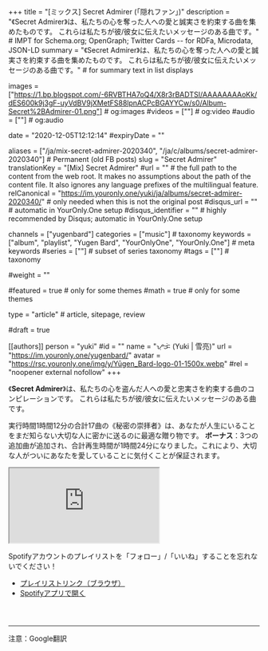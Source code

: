 +++
title = "[ミックス] Secret Admirer (「隠れファン」)"
description = "《Secret Admirer》は、私たちの心を奪った人への愛と誠実さを約束する曲を集めたものです。 これらは私たちが彼/彼女に伝えたいメッセージのある曲です。"                          # IMPT for Schema.org; OpenGraph; Twitter Cards -- for RDFa, Microdata, JSON-LD
summary = "《Secret Admirer》は、私たちの心を奪った人への愛と誠実さを約束する曲を集めたものです。 これらは私たちが彼/彼女に伝えたいメッセージのある曲です。"                                                      # for summary text in list displays

images = ["https://1.bp.blogspot.com/-6RVBTHA7oQ4/X8r3rBADTSI/AAAAAAAAoKk/dES600k9j3gF-uyVdBV9jXMetFS88lpnACPcBGAYYCw/s0/Album-Secret%2BAdmirer-01.png"]                                                      # og:images
#videos = [""]                                                      # og:video
#audio = [""]                                                       # og:audio

date = "2020-12-05T12:12:14"
#expiryDate = ""

aliases = ["/ja/mix-secret-admirer-2020340", "/ja/c/albums/secret-admirer-2020340"]  # Permanent (old FB posts)
slug = "Secret Admirer"
translationKey = "[Mix] Secret Admirer"
#url = ""                                                           # the full path to the content from the web root. It makes no assumptions about the path of the content file. It also ignores any language prefixes of the multilingual feature.
relCanonical = "https://im.youronly.one/yuki/ja/albums/secret-admirer-2020340/"                                                 # only needed when this is not the original post
#disqus_url = ""                                                    # automatic in YourOnly.One setup
#disqus_identifier = ""                                             # highly recommended by Disqus; automatic in YourOnly.One setup

channels = ["yugenbard"]
categories = ["music"]                                                  # taxonomy
keywords = ["album", "playlist", "Yugen Bard", "YourOnlyOne", "YourOnly.One"]                                                    # meta keywords
#series = [""]                                                     # subset of series taxonomy
#tags = [""]                                           # taxonomy

#weight = ""

#featured = true                                                  # only for some themes
#math = true                                                      # only for some themes

type = "article"                                                           # article, sitepage, review

#draft = true

[[authors]]
person = "yuki"
#id = ""
name = "ᜌᜓᜃᜒ (Yuki | 雪亮)"
url = "https://im.youronly.one/yugenbard/"
avatar = "https://rsc.youronly.one/img/y/Yūgen_Bard-logo-01-1500x.webp"
#rel = "noopener external nofollow"
+++

《__Secret Admirer__》は、私たちの心を盗んだ人への愛と忠実さを約束する曲のコンピレーションです。 これらは私たちが彼/彼女に伝えたいメッセージのある曲です。

<!--more-->

実行時間1時間12分の合計17曲の《秘密の崇拝者》は、あなたが人生にいることをまだ知らない大切な人に密かに送るのに最適な贈り物です。 __ボーナス__：3つの追加曲が追加され、合計再生時間が1時間24分になりました。これにより、大切な人がついにあなたを愛していることに気付くことが保証されます。

<div class="responsive_embedframe"><iframe src="https://open.spotify.com/embed/playlist/43emZgYoSDRR277EyIA8p5" sandbox="allow-same-origin allow-scripts" allow="accelerometer; encrypted-media; gyroscope; picture-in-picture; fullscreen"></iframe></div>

Spotifyアカウントのプレイリストを「フォロー」/「いいね」することを忘れないでください！

* [プレイリストリンク（ブラウザ）](https://open.spotify.com/playlist/43emZgYoSDRR277EyIA8p5?si=nRgRUD8qSm-jRB9w5AyPrQ)
* [Spotifyアプリで開く](spotify:playlist:43emZgYoSDRR277EyIA8p5)

<aside class="figure_box">
  <div class="separator" style="clear: both;"><a href="https://1.bp.blogspot.com/-GQAN1J_ne0k/X8sGqmNq7NI/AAAAAAAAoKw/GYA4uP6qWNAkvh1_AddbEdspbnWgIyT7ACLcBGAsYHQ/s0/Spotify%2BCode-Secret%2BAdmirer.png" style="display: block; padding: 1em 0; text-align: center; "><img alt="" border="0" data-original-height="375" data-original-width="300" src="https://1.bp.blogspot.com/-GQAN1J_ne0k/X8sGqmNq7NI/AAAAAAAAoKw/GYA4uP6qWNAkvh1_AddbEdspbnWgIyT7ACLcBGAsYHQ/s0/Spotify%2BCode-Secret%2BAdmirer.png"/></a></div>
</aside>

<hr/>

注意：Google翻訳
